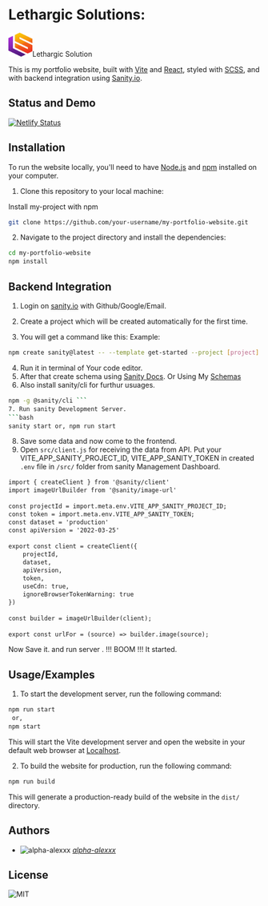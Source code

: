 
# Lethargic Solutions:
<div>
<img  style="display: inline-block;" src='https://github.com/alpha-alexxx/lethargic-sol-portfolio/blob/main/src/assets/main_logo.svg' width='48px' height='48px'/>Lethargic Solution
</div>

This is my portfolio website, built with [Vite](https://vitejs.dev/) and [React](https://reactjs.org/), styled with [SCSS](https://sass-lang.com/), and with backend integration using [Sanity.io](https://www.sanity.io/).



## Status and Demo
[![Netlify Status](https://api.netlify.com/api/v1/badges/843c83b2-e565-4392-850f-9f0628857e00/deploy-status)](https://lethargic-sol.netlify.app)


## Installation

To run the website locally, you'll need to have [Node.js](https://nodejs.org/en/) and [npm](https://www.npmjs.com/) installed on your computer.

1. Clone this repository to your local machine:

Install my-project with npm

```bash
git clone https://github.com/your-username/my-portfolio-website.git
```
2. Navigate to the project directory and install the dependencies:

```bash
cd my-portfolio-website
npm install
```
    
## Backend Integration
1. Login on [sanity.io](https://www.sanity.io/) with Github/Google/Email.

2. Create a project which will be created automatically for the first time.
3. You will get a command like this: 
Example:
```bash
npm create sanity@latest -- --template get-started --project [project] --dataset production --provider [google/github/else]
```
4. Run it in terminal of Your code editor.
5. After that create schema using [Sanity Docs](https://www.sanity.io/docs). Or Using My [Schemas](https://gist.github.com/alpha-alexxx/6b63ba330b4858820e32dee499d21461)
6. Also install sanity/cli for furthur usuages.
```bash
npm -g @sanity/cli ```
7. Run sanity Development Server.
```bash
sanity start or, npm run start
```
8. Save some data and now come to the frontend.
9. Open `src/client.js` for receiving the data from API. Put your VITE_APP_SANITY_PROJECT_ID, VITE_APP_SANITY_TOKEN in created `.env` file in `/src/` folder from sanity Management Dashboard.

```
import { createClient } from '@sanity/client'
import imageUrlBuilder from '@sanity/image-url'

const projectId = import.meta.env.VITE_APP_SANITY_PROJECT_ID;
const token = import.meta.env.VITE_APP_SANITY_TOKEN;
const dataset = 'production'
const apiVersion = '2022-03-25'

export const client = createClient({
    projectId,
    dataset,
    apiVersion,
    token,
    useCdn: true,
    ignoreBrowserTokenWarning: true
})

const builder = imageUrlBuilder(client);

export const urlFor = (source) => builder.image(source);
```
Now Save it. and run server . !!! BOOM !!! It started.
## Usage/Examples
1. To start the development server, run the following command:
```bash
npm run start
 or,
npm start
```
This will start the Vite development server and open the website in your default web browser at [Localhost](http://localhost:5173).

2. To build the website for production, run the following command:

```bash
npm run build
```
This will generate a production-ready build of the website in the `dist/` directory.

## Authors
- ![alpha-alexxx](https://avatars.githubusercontent.com/u/65218056?s=20&v=4)
*[alpha-alexxx](https://github.com/alpha-alexxx/)*

## License

![MIT](https://img.shields.io/badge/License-MIT-green.svg)

